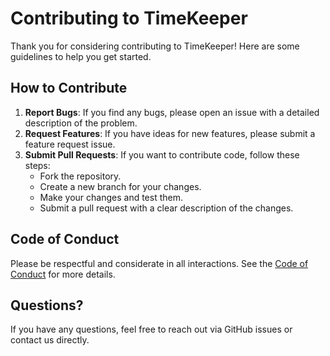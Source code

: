 # Contributing to TimeKeeper

Thank you for considering contributing to TimeKeeper! Here are some guidelines to help you get started.

## How to Contribute

1. **Report Bugs**: If you find any bugs, please open an issue with a detailed description of the problem.
2. **Request Features**: If you have ideas for new features, please submit a feature request issue.
3. **Submit Pull Requests**: If you want to contribute code, follow these steps:
    - Fork the repository.
    - Create a new branch for your changes.
    - Make your changes and test them.
    - Submit a pull request with a clear description of the changes.

## Code of Conduct

Please be respectful and considerate in all interactions. See the [Code of Conduct](CODE_OF_CONDUCT.md) for more details.

## Questions?

If you have any questions, feel free to reach out via GitHub issues or contact us directly.
